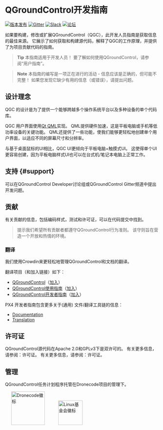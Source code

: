 # QGroundControl开发指南

[![版本发布](https://img.shields.io/github/release/mavlink/QGroundControl.svg)](https://github.com/mavlink/QGroundControl/releases) [![Gitter](https://badges.gitter.im/Join%20Chat.svg)](https://gitter.im/mavlink/qgroundcontrol?utm_source=badge&utm_medium=badge&utm_campaign=pr-badge&utm_content=badge) [![Slack](https://px4-slack.herokuapp.com/badge.svg)](http://slack.px4.io) [![论坛](https://img.shields.io/badge/discuss-dev-ff69b4.svg)](http://discuss.px4.io/c/qgroundcontrol/qgroundcontrol-developers)

如果要构建，修改或扩展QGroundControl（QGC），此开发人员指南是获取信息的最佳来源。 它展示了如何获取和构建源代码，解释了QGC的工作原理，并提供了为项目贡献代码的指南。

> **Tip** 本指南适用于开发人员！ 要了解如何使用QGroundControl，请参阅“用户指南”。

<span></span>

> **Note** 本指南的编写是一项正在进行的活动 - 信息应该是正确的，但可能不完整！ 如果您发现它缺少有用的信息（或错误），请提出问题。

## 设计理念

QGC 的设计是为了提供一个能够跨越多个操作系统平台以及多种设备的单个代码库。

QGC 用户界面使用[Qt QML](http://doc.qt.io/qt-5/qtqml-index.html)实现。 QML提供硬件加速，这是平板电脑或手机等低功率设备的关键功能。 QML还提供了一些功能，使我们能够更轻松地创建单个用户界面，以适应不同的屏幕尺寸和分辨率。

与基于桌面鼠标的UI相比，QGC UI更倾向于平板电脑+触摸式UI。 这使得单个UI更容易创建，因为平板电脑样式UI也可以在台式机/笔记本电脑上正常工作。

## 支持 {#support}

可以在QGroundControl Developer讨论组或QGroundControl Gitter频道中提出开发问题。

## 贡献

有关贡献的信息，包括编码样式，测试和许可证，可以在代码提交中找到。

> 提示我们希望所有贡献者都遵守QGroundControl行为准则。 该守则旨在营造一个开放和热情的环境。

### 翻译

我们使用Crowdin来更轻松地管理QGroundControl和文档的翻译。

翻译项目（和加入链接）如下：

- [QGroundControl](https://crowdin.com/project/qgroundcontrol)（[加入](https://crwd.in/qgroundcontrol)）
- [QGroundControl使用指南](https://crowdin.com/project/qgroundcontrol-user-guide)（[加入](https://crwd.in/qgroundcontrol-user-guide)）
- [QGroundControl开发者指南](https://crowdin.com/project/qgroundcontrol-developer-guide)（[加入](https://crwd.in/qgroundcontrol-developer-guide)）

PX4 开发者指南包含更多关于(通用) 文件/翻译工具链的信息：

- [Documentation](https://dev.px4.io/en/contribute/docs.html)
- [Translation](https://dev.px4.io/en/contribute/docs.html)

## 许可证

QGroundControl源代码在Apache 2.0和GPLv3下是双许可的。 有关更多信息，请参阅：许可证。 有关更多信息，请参阅：许可证。

## 管理

QGroundControl任务计划程序托管在Dronecode项目的管理下。

<a href="https://www.dronecode.org/" style="padding:20px"><img src="https://mavlink.io/assets/site/logo_dronecode.png" alt="Dronecode徽标" width="110px"/></a>
<a href="https://www.linuxfoundation.org/projects" style="padding:20px;"><img src="https://mavlink.io/assets/site/logo_linux_foundation.png" alt="Linux基金会徽标" width="80px" /></a>

<div style="padding:10px">&nbsp</div>
